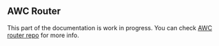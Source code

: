 ## AWC Router

This part of the documentation is work in progress. You can check [AWC router repo](https://github.com/colscott/a-wc-router) for more info.
